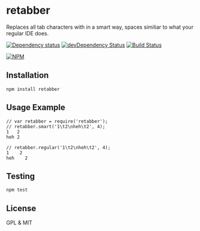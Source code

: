 # retabber

Replaces all tab characters with in a smart way, spaces similiar to what your regular IDE does.

[![Dependency status](https://david-dm.org/alexgorbatchev/retabber.png)](https://david-dm.org/alexgorbatchev/retabber)
[![devDependency Status](https://david-dm.org/alexgorbatchev/retabber/dev-status.png)](https://david-dm.org/alexgorbatchev/retabber#info=devDependencies)
[![Build Status](https://travis-ci.org/alexgorbatchev/retabber.png)](https://travis-ci.org/alexgorbatchev/retabber)

[![NPM](https://nodei.co/npm/retabber.png?downloads=true&stars=true)](https://npmjs.org/package/retabber)

## Installation

    npm install retabber

## Usage Example

    // var retabber = require('retabber');
    // retabber.smart('1\t2\nheh\t2', 4);
    1   2
    heh 2

    // retabber.regular('1\t2\nheh\t2', 4);
    1    2
    heh    2

## Testing

    npm test

## License

GPL & MIT
